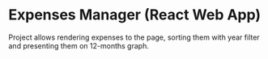 # Expenses Manager (React Web App)

Project allows rendering expenses to the page, sorting them with year filter and presenting them on 12-months graph.
